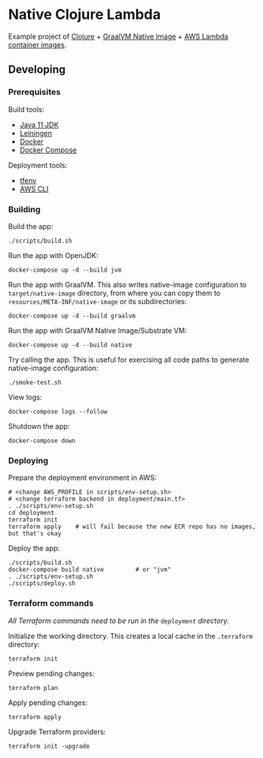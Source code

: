 # Native Clojure Lambda

Example project of [Clojure](https://clojure.org/) +
[GraalVM Native Image](https://www.graalvm.org/reference-manual/native-image/) +
[AWS Lambda container images](https://aws.amazon.com/blogs/aws/new-for-aws-lambda-container-image-support/).

## Developing

### Prerequisites

Build tools:

- [Java 11 JDK](https://www.oracle.com/java/technologies/javase-downloads.html)
- [Leiningen](https://leiningen.org/)
- [Docker](https://www.docker.com/)
- [Docker Compose](https://docs.docker.com/compose/)

Deployment tools:

- [tfenv](https://github.com/tfutils/tfenv)
- [AWS CLI](https://aws.amazon.com/cli/)

### Building

Build the app:

    ./scripts/build.sh

Run the app with OpenJDK:

    docker-compose up -d --build jvm

Run the app with GraalVM. This also writes native-image configuration to `target/native-image` directory, from where you
can copy them to `resources/META-INF/native-image` or its subdirectories:

    docker-compose up -d --build graalvm

Run the app with GraalVM Native Image/Substrate VM:

    docker-compose up -d --build native

Try calling the app. This is useful for exercising all code paths to generate native-image configuration:

    ./smoke-test.sh

View logs:

    docker-compose logs --follow

Shutdown the app:

    docker-compose down

### Deploying

Prepare the deployment environment in AWS:

    # <change AWS_PROFILE in scripts/env-setup.sh> 
    # <change terraform backend in deployment/main.tf>
    . ./scripts/env-setup.sh 
    cd deployment
    terraform init
    terraform apply    # will fail because the new ECR repo has no images, but that's okay

Deploy the app:

    ./scripts/build.sh
    docker-compose build native         # or "jvm"
    . ./scripts/env-setup.sh 
    ./scripts/deploy.sh

### Terraform commands

*All Terraform commands need to be run in the `deployment` directory.*

Initialize the working directory. This creates a local cache in the `.terraform` directory:

    terraform init

Preview pending changes:

    terraform plan

Apply pending changes:

    terraform apply

Upgrade Terraform providers:

    terraform init -upgrade
